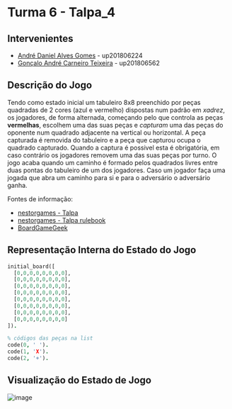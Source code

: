 # Turma 6 - Talpa_4

## Intervenientes
- [André Daniel Alves Gomes](up201806224@fe.up.pt) - up201806224
- [Gonçalo André Carneiro Teixeira](up201806562@fe.up.pt) - up201806562

## Descrição do Jogo

Tendo como estado inicial um tabuleiro 8x8 preenchido por peças quadradas de 2 cores (azul e vermelho) dispostas num padrão em *xadrez*, os jogadores, de forma alternada, começando pelo que controla as peças **vermelhas**, escolhem uma das suas peças e *capturam* uma das peças do oponente num quadrado adjacente na vertical ou horizontal. A peça capturada é removida do tabuleiro e a peça que capturou ocupa o quadrado capturado. Quando a captura é possivel esta é obrigatória, em caso contrário os jogadores removem uma das suas peças por turno. O jogo acaba quando um caminho é formado pelos quadrados livres entre duas pontas do tabuleiro de um dos jogadores. Caso um jogador faça uma jogada que abra um caminho para si e para o adversário o adversário ganha.

Fontes de informação:
- [nestorgames - Talpa](https://nestorgames.com/#talpa_detail)
- [nestorgames - Talpa rulebook](https://nestorgames.com/rulebooks/TALPA_EN.pdf)
- [BoardGameGeek](https://boardgamegeek.com/boardgame/80657/talpa)

## Representação Interna do Estado do Jogo

```prolog
initial_board([
  [0,0,0,0,0,0,0,0],
  [0,0,0,0,0,0,0,0],
  [0,0,0,0,0,0,0,0],
  [0,0,0,0,0,0,0,0],
  [0,0,0,0,0,0,0,0],
  [0,0,0,0,0,0,0,0],
  [0,0,0,0,0,0,0,0],
  [0,0,0,0,0,0,0,0]
]).

% códigos das peças na list
code(0, ' ').
code(1, 'X').
code(2, '+').
```
## Visualização do Estado de Jogo

![image](https://user-images.githubusercontent.com/52114623/96307391-750d2080-0ff9-11eb-955d-a0d504bf6868.png)

